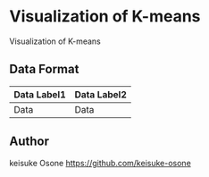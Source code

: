 Visualization of K-means
====

Visualization of K-means

## Data Format

| Data Label1 | Data Label2 |
|-------------|-------------|
| Data        | Data        |

## Author
keisuke Osone
https://github.com/keisuke-osone